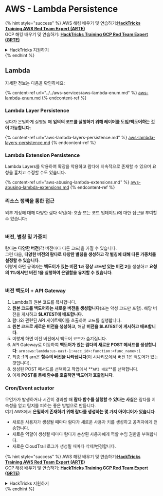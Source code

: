 # AWS - Lambda Persistence

{% hint style="success" %}
AWS 해킹 배우기 및 연습하기:<img src="../../../../.gitbook/assets/image (1).png" alt="" data-size="line">[**HackTricks Training AWS Red Team Expert (ARTE)**](https://training.hacktricks.xyz/courses/arte)<img src="../../../../.gitbook/assets/image (1).png" alt="" data-size="line">\
GCP 해킹 배우기 및 연습하기: <img src="../../../../.gitbook/assets/image (2).png" alt="" data-size="line">[**HackTricks Training GCP Red Team Expert (GRTE)**<img src="../../../../.gitbook/assets/image (2).png" alt="" data-size="line">](https://training.hacktricks.xyz/courses/grte)

<details>

<summary>HackTricks 지원하기</summary>

* [**구독 계획**](https://github.com/sponsors/carlospolop) 확인하기!
* **💬 [**Discord 그룹**](https://discord.gg/hRep4RUj7f) 또는 [**텔레그램 그룹**](https://t.me/peass)에 참여하거나 **Twitter** 🐦 [**@hacktricks\_live**](https://twitter.com/hacktricks\_live)**를 팔로우하세요.**
* **[**HackTricks**](https://github.com/carlospolop/hacktricks) 및 [**HackTricks Cloud**](https://github.com/carlospolop/hacktricks-cloud) 깃허브 리포에 PR을 제출하여 해킹 트릭을 공유하세요.**

</details>
{% endhint %}

## Lambda

자세한 정보는 다음을 확인하세요:

{% content-ref url="../../aws-services/aws-lambda-enum.md" %}
[aws-lambda-enum.md](../../aws-services/aws-lambda-enum.md)
{% endcontent-ref %}

### Lambda Layer Persistence

람다가 은밀하게 실행될 때 **임의의 코드를 실행하기 위해 레이어를 도입/백도어하는 것이 가능합니다**:

{% content-ref url="aws-lambda-layers-persistence.md" %}
[aws-lambda-layers-persistence.md](aws-lambda-layers-persistence.md)
{% endcontent-ref %}

### Lambda Extension Persistence

Lambda Layers를 악용하여 확장을 악용하고 람다에 지속적으로 존재할 수 있으며 요청을 훔치고 수정할 수도 있습니다.

{% content-ref url="aws-abusing-lambda-extensions.md" %}
[aws-abusing-lambda-extensions.md](aws-abusing-lambda-extensions.md)
{% endcontent-ref %}

### 리소스 정책을 통한 접근

외부 계정에 대해 다양한 람다 작업(예: 호출 또는 코드 업데이트)에 대한 접근을 부여할 수 있습니다:

<figure><img src="../../../../.gitbook/assets/image (255).png" alt=""><figcaption></figcaption></figure>

### 버전, 별칭 및 가중치

람다는 **다양한 버전**(각 버전마다 다른 코드)을 가질 수 있습니다.\
그런 다음, **다양한 버전의 람다로 다양한 별칭을 생성하고 각 별칭에 대해 다른 가중치를 설정할 수 있습니다**.\
이렇게 하면 공격자는 **백도어가 있는 버전 1**과 **정상 코드만 있는 버전 2**를 생성하고 **요청의 1%에서만 버전 1을 실행하여 은밀함을 유지할 수 있습니다**.

<figure><img src="../../../../.gitbook/assets/image (120).png" alt=""><figcaption></figcaption></figure>

### 버전 백도어 + API Gateway

1. Lambda의 원본 코드를 복사합니다.
2. **원본 코드를 백도어하는 새로운 버전을 생성합니다**(또는 악성 코드만 포함). 해당 버전을 게시하고 **$LATEST에 배포합니다**.
1. 람다와 관련된 API 게이트웨이를 호출하여 코드를 실행합니다.
3. **원본 코드로 새로운 버전을 생성하고**, 해당 **버전을 $LATEST에 게시하고 배포합니다**.
1. 이렇게 하면 이전 버전에서 백도어 코드가 숨겨집니다.
4. API Gateway로 이동하여 **백도어가 있는 람다의 새로운 POST 메서드를 생성합니다**: `arn:aws:lambda:us-east-1:<acc_id>:function:<func_name>:1`
1. 최종 :1의 arn은 **함수의 버전을 나타냅니다**(이 시나리오에서 버전 1은 백도어가 있는 것입니다).
5. 생성된 POST 메서드를 선택하고 작업에서 **`API 배포`**를 선택합니다.
6. 이제 **POST를 통해 함수를 호출하면 백도어가 호출됩니다**.

### Cron/Event actuator

무언가가 발생하거나 시간이 경과할 때 **람다 함수를 실행할 수 있다는 사실**은 람다를 지속성을 얻고 탐지를 피하는 좋은 방법으로 만듭니다.\
여기 AWS에서 **은밀하게 존재하기 위해 람다를 생성하는 몇 가지 아이디어가 있습니다**.

* 새로운 사용자가 생성될 때마다 람다가 새로운 사용자 키를 생성하고 공격자에게 전송합니다.
* 새로운 역할이 생성될 때마다 람다가 손상된 사용자에게 역할 수임 권한을 부여합니다.
* 새로운 CloudTrail 로그가 생성될 때마다 삭제/변경합니다.

{% hint style="success" %}
AWS 해킹 배우기 및 연습하기:<img src="../../../../.gitbook/assets/image (1).png" alt="" data-size="line">[**HackTricks Training AWS Red Team Expert (ARTE)**](https://training.hacktricks.xyz/courses/arte)<img src="../../../../.gitbook/assets/image (1).png" alt="" data-size="line">\
GCP 해킹 배우기 및 연습하기: <img src="../../../../.gitbook/assets/image (2).png" alt="" data-size="line">[**HackTricks Training GCP Red Team Expert (GRTE)**<img src="../../../../.gitbook/assets/image (2).png" alt="" data-size="line">](https://training.hacktricks.xyz/courses/grte)

<details>

<summary>HackTricks 지원하기</summary>

* [**구독 계획**](https://github.com/sponsors/carlospolop) 확인하기!
* **💬 [**Discord 그룹**](https://discord.gg/hRep4RUj7f) 또는 [**텔레그램 그룹**](https://t.me/peass)에 참여하거나 **Twitter** 🐦 [**@hacktricks\_live**](https://twitter.com/hacktricks\_live)**를 팔로우하세요.**
* **[**HackTricks**](https://github.com/carlospolop/hacktricks) 및 [**HackTricks Cloud**](https://github.com/carlospolop/hacktricks-cloud) 깃허브 리포에 PR을 제출하여 해킹 트릭을 공유하세요.**

</details>
{% endhint %}
